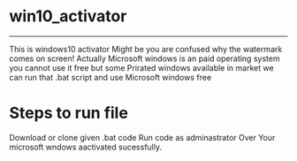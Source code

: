 # win10_activator
-----------------------------------------------------------------------------------------------------------------------------------------
This is windows10 activator 
Might be you are confused why the watermark comes on screen!
Actually Microsoft windows is an paid operating system you cannot use it free
but some Prirated windows available in market
we can run that .bat script and use Microsoft windows free

# Steps to run file
Download or clone given .bat code 
Run code as adminastrator Over Your microsoft wndows aactivated sucessfully.


